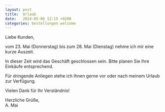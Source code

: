 ```yaml
---
layout: post
title:  Urlaub
date:   2024-05-06 12:15 +0200
categories: bestellungen welcome
---
```


Liebe Kunden,

vom 23. Mai (Donnerstag) bis zum 28. Mai (Dienstag) nehme ich mir eine kurze Auszeit. 

In dieser Zeit wird das Geschäft geschlossen sein. Bitte planen Sie Ihre Einkäufe entsprechend.

Für dringende Anliegen stehe ich Ihnen gerne vor oder nach meinem Urlaub zur Verfügung.

Vielen Dank für Ihr Verständnis!


Herzliche Grüße,<br>
A. Mai

